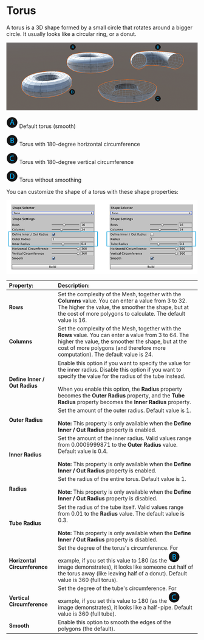 # Torus
A torus is a 3D shape formed by a small circle that rotates around a bigger circle. It usually looks like a circular ring, or a donut.

![Torus shapes](images/shape-tool_torus.png)

![A](images/LetterCircle_A.png) Default torus (smooth)

![B](images/LetterCircle_B.png) Torus with 180-degree horizontal circumference

![C](images/LetterCircle_C.png) Torus with 180-degree vertical circumference

![D](images/LetterCircle_D.png) Torus without smoothing

You can customize the shape of a torus with these shape properties:

![Torus shape properties](images/shape-tool_torus-props.png)


| **Property:** | **Description:** |
|:-- |:-- |
| __Rows__ | Set the complexity of the Mesh, together with the __Columns__ value. You can enter a value from 3 to 32. The higher the value, the smoother the shape, but at the cost of more polygons to calculate. The default value is 16. |
| __Columns__ | Set the complexity of the Mesh, together with the __Rows__ value. You can enter a value from 3 to 64. The higher the value, the smoother the shape, but at the cost of more polygons (and therefore more computation). The default value is 24. |
| __Define Inner / Out Radius__ | Enable this option if you want to specify the value for the inner radius. Disable this option if you want to specify the value for the radius of the tube instead. <br /><br />When you enable this option, the __Radius__ property becomes the __Outer Radius__ property, and the __Tube Radius__ property becomes the __Inner Radius__ property. |
| __Outer Radius__ | Set the amount of the outer radius. Default value is 1.<br /><br />**Note:** This property is only available when the __Define Inner / Out Radius__ property is enabled. |
| __Inner Radius__ | Set the amount of the inner radius. Valid values range from 0.0009999871 to the __Outer Radius__ value. Default value is 0.4.<br /><br />**Note:** This property is only available when the __Define Inner / Out Radius__ property is enabled. |
| __Radius__ | Set the radius of the entire torus. Default value is 1.<br /><br />**Note:** This property is only available when the __Define Inner / Out Radius__ property is disabled. |
| __Tube Radius__ | Set the radius of the tube itself. Valid values range from 0.01 to the __Radius__ value. The default value is 0.3.<br /><br />**Note:** This property is only available when the __Define Inner / Out Radius__ property is disabled. |
| __Horizontal Circumference__ | Set the degree of the torus's circumference. For example, if you set this value to 180 (as the ![B](images/LetterCircle_B.png) image demonstrates), it looks like someone cut half of the torus away (like leaving half of a donut). Default value is 360 (full torus). |
| __Vertical Circumference__ | Set the degree of the tube's circumference. For example, if you set this value to 180 (as the ![C](images/LetterCircle_C.png) image demonstrates), it looks like a half-pipe. Default value is 360 (full tube). |
| __Smooth__ | Enable this option to smooth the edges of the polygons (the default). |

